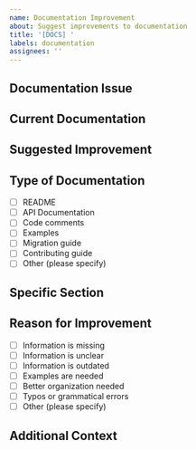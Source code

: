 ```yaml
---
name: Documentation Improvement
about: Suggest improvements to documentation
title: '[DOCS] '
labels: documentation
assignees: ''
---
```


## Documentation Issue

<!-- Describe the documentation issue or improvement needed -->

## Current Documentation

<!-- Link to the current documentation that needs improvement -->

## Suggested Improvement

<!-- Describe how the documentation could be improved -->

## Type of Documentation

<!-- Mark the relevant option with an "x" -->

- [ ] README
- [ ] API Documentation
- [ ] Code comments
- [ ] Examples
- [ ] Migration guide
- [ ] Contributing guide
- [ ] Other (please specify)

## Specific Section

<!-- If applicable, specify which section needs improvement -->

## Reason for Improvement

<!-- Why is this improvement needed? -->

- [ ] Information is missing
- [ ] Information is unclear
- [ ] Information is outdated
- [ ] Examples are needed
- [ ] Better organization needed
- [ ] Typos or grammatical errors
- [ ] Other (please specify)

## Additional Context

<!-- Add any other context about the documentation improvement here -->
